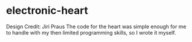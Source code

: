 # electronic-heart

Design Credit: Jiri Praus
The code for the heart was simple enough for me to handle with my then limited programming skills, so I wrote it myself.
